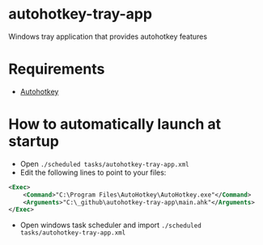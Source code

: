 # autohotkey-tray-app

Windows tray application that provides autohotkey features

# Requirements

* [Autohotkey](https://www.autohotkey.com/)

# How to automatically launch at startup

* Open `./scheduled tasks/autohotkey-tray-app.xml`
* Edit the following lines to point to your files:

```xml
<Exec>
    <Command>"C:\Program Files\AutoHotkey\AutoHotkey.exe"</Command>
    <Arguments>"C:\_github\autohotkey-tray-app\main.ahk"</Arguments>
</Exec>
```
* Open windows task scheduler and import `./scheduled tasks/autohotkey-tray-app.xml`
